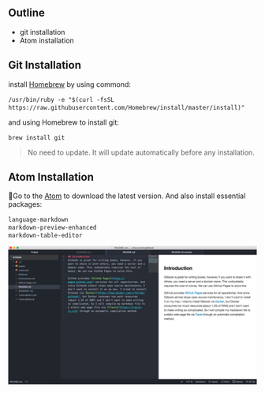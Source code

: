 ## Outline
* git installation
* Atom installation

## Git Installation
install [Homebrew](https://brew.sh/index_zh-cn) by using commond:
```
/usr/bin/ruby -e "$(curl -fsSL https://raw.githubusercontent.com/Homebrew/install/master/install)"
```
and using Homebrew to install git:
```
brew install git
```
> No need to update. It will update automatically before any installation.

## Atom Installation
Go to the [Atom](https://atom.io/) to download the latest version.
And also install essential packages:
```
language-markdown
markdown-preview-enhanced
markdown-table-editor
```

![Jietu20190409-222222](/assets/Jietu20190409-222222.jpg)
